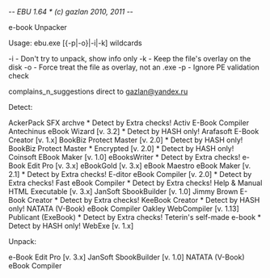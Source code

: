 -*-   EBU  1.64  *  (c) gazlan 2010, 2011   -*-

e-book Unpacker

Usage: ebu.exe [{-p|-o}|-i|-k] wildcards

-i   - Don't try to unpack, show info only
-k   - Keep the file's overlay on the disk
-o   - Force treat the file as overlay, not an .exe
-p   - Ignore PE validation check

complains_n_suggestions direct to gazlan@yandex.ru


Detect:

   AckerPack SFX archve * Detect by Extra checks!
   Activ E-Book Compiler
   Antechinus eBook Wizard  [v. 3.2] * Detect by HASH only!
   Arafasoft E-Book Creator  [v. 1.x]
   BookBiz Protect Master  [v. 2.0] * Detect by HASH only!
   BookBiz Protect Master * Encrypted  [v. 2.0] * Detect by HASH only!
   Coinsoft EBook Maker  [v. 1.0]
   eBooksWriter * Detect by Extra checks!
   e-Book Edit Pro  [v. 3.x]
   eBookGold  [v. 3.x]
   eBook Maestro
   eBook Maker  [v. 2.1] * Detect by Extra checks!
   E-ditor eBook Compiler  [v. 2.0] * Detect by Extra checks!
   Fast eBook Compiler * Detect by Extra checks!
   Help & Manual
   HTML Executable  [v. 3.x]
   JanSoft SbookBuilder  [v. 1.0]
   Jimmy Brown E-Book Creator * Detect by Extra checks!
   KeeBook Creator * Detect by HASH only!
   NATATA (V-Book) eBook Compiler
   Oakley WebCompiler  [v. 1.13]
   Publicant (ExeBook) * Detect by Extra checks!
   Teterin's self-made e-book * Detect by HASH only!
   WebExe  [v. 1.x]

Unpack:

   e-Book Edit Pro  [v. 3.x]
   JanSoft SbookBuilder  [v. 1.0]
   NATATA (V-Book) eBook Compiler
